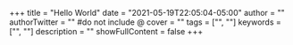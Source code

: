 +++
title = "Hello World"
date = "2021-05-19T22:05:04-05:00"
author = ""
authorTwitter = "" #do not include @
cover = ""
tags = ["", ""]
keywords = ["", ""]
description = ""
showFullContent = false
+++
